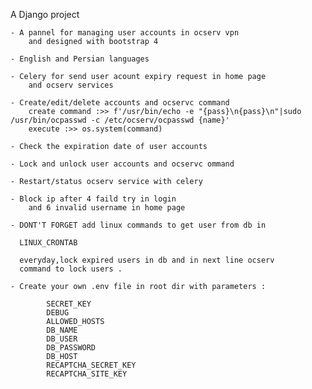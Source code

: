 A Django project

    - A pannel for managing user accounts in ocserv vpn 
        and designed with bootstrap 4
    
    - English and Persian languages 
    
    - Celery for send user acount expiry request in home page 
        and ocserv services 

    - Create/edit/delete accounts and ocservc command 
        create command :>> f'/usr/bin/echo -e "{pass}\n{pass}\n"|sudo /usr/bin/ocpasswd -c /etc/ocserv/ocpasswd {name}'
        execute :>> os.system(command)

    - Check the expiration date of user accounts

    - Lock and unlock user accounts and ocservc ommand
    
    - Restart/status ocserv service with celery

    - Block ip after 4 faild try in login 
        and 6 invalid username in home page
        
    - DONT'T FORGET add linux commands to get user from db in 
    
      LINUX_CRONTAB 
      
      everyday,lock expired users in db and in next line ocserv 
      command to lock users . 

    - Create your own .env file in root dir with parameters :

            SECRET_KEY
            DEBUG
            ALLOWED_HOSTS
            DB_NAME
            DB_USER
            DB_PASSWORD
            DB_HOST
            RECAPTCHA_SECRET_KEY
            RECAPTCHA_SITE_KEY


    




